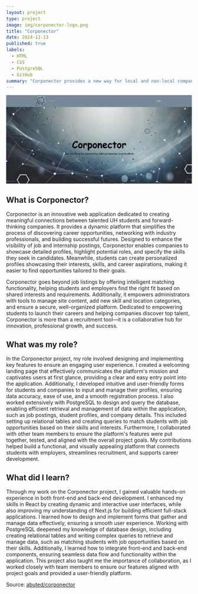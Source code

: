 ```yaml
---
layout: project
type: project
image: img/corponector-logo.png
title: "Corponector"
date: 2024-12-13
published: true
labels:
  - HTML
  - CSS
  - PostgreSQL
  - GitHub
summary: "Corponector provides a new way for local and non-local companies who want to recruit students to make their opportunities known to students."
---
```


<img class="img-fluid" src="../img/corponector-home.png">


## What is Corponector?

Corponector is an innovative web application dedicated to creating meaningful connections between talented UH students and forward-thinking companies. It provides a dynamic platform that simplifies the process of discovering career opportunities, networking with industry professionals, and building successful futures. Designed to enhance the visibility of job and internship postings, Corponector enables companies to showcase detailed profiles, highlight potential roles, and specify the skills they seek in candidates. Meanwhile, students can create personalized profiles showcasing their interests, skills, and career aspirations, making it easier to find opportunities tailored to their goals.

Corponector goes beyond job listings by offering intelligent matching functionality, helping students and employers find the right fit based on shared interests and requirements. Additionally, it empowers administrators with tools to manage site content, add new skill and location categories, and ensure a secure, well-organized platform. Dedicated to empowering students to launch their careers and helping companies discover top talent, Corponector is more than a recruitment tool—it is a collaborative hub for innovation, professional growth, and success.

## What was my role?

In the Corponector project, my role involved designing and implementing key features to ensure an engaging user experience. I created a welcoming landing page that effectively communicates the platform's mission and captivates users at first glance, providing a clear and easy entry point into the application. Additionally, I developed intuitive and user-friendly forms for students and companies to input and manage their profiles, ensuring data accuracy, ease of use, and a smooth registration process. I also worked extensively with PostgreSQL to design and query the database, enabling efficient retrieval and management of data within the application, such as job postings, student profiles, and company details. This included setting up relational tables and creating queries to match students with job opportunities based on their skills and interests. Furthermore, I collaborated with other team members to ensure the platform's features were put together, tested, and aligned with the overall project goals. My contributions helped build a functional, and visually appealing platform that connects students with employers, streamlines recruitment, and supports career development.

## What did I learn?

Through my work on the Corponector project, I gained valuable hands-on experience in both front-end and back-end development. I enhanced my skills in React by creating dynamic and interactive user interfaces, while also improving my understanding of Next.js for building efficient full-stack applications. I learned how to design and implement forms that gather and manage data effectively, ensuring a smooth user experience. Working with PostgreSQL deepened my knowledge of database design, including creating relational tables and writing complex queries to retrieve and manage data, such as matching students with job opportunities based on their skills. Additionally, I learned how to integrate front-end and back-end components, ensuring seamless data flow and functionality within the application. This project also taught me the importance of collaboration, as I worked closely with team members to ensure our features aligned with project goals and provided a user-friendly platform.

Source: <a href="https://github.com/corponector"><i class="large github icon "></i>abuted/corponector</a>
